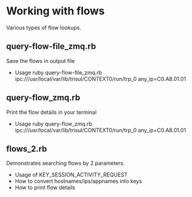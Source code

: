 Working with flows
==================

Various types of flow lookups.

## query-flow-file_zmq.rb
Save the flows in output file
* Usage ruby query-flow-file_zmq.rb ipc:///usr/local/var/lib/trisul/CONTEXT0/run/trp_0 any_ip=C0.A8.01.01

## query-flow_zmq.rb
Print the flow details in your terminal
* Usage ruby query-flow_zmq.rb ipc:///usr/local/var/lib/trisul/CONTEXT0/run/trp_0 any_ip=C0.A8.01.01



## flows_2.rb 

Demonstrates searching flows by 2 parameters.

* Usage of KEY_SESSION_ACTIVITY_REQUEST
* How to convert hostnames/ips/appnames into keys
* How to print flow details 

